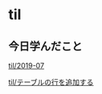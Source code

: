 # til

## 今日学んだこと

[til/2019\-07](https://github.com/tokiohamamatsu/til/blob/master/tir/2019-07.md#24)

[til/テーブルの行を追加する](https://github.com/tokiohamamatsu/til/blob/master/vuejs/%E3%83%86%E3%83%BC%E3%83%96%E3%83%AB%E3%81%AE%E8%A1%8C%E3%82%92%E8%BF%BD%E5%8A%A0%E3%81%99%E3%82%8B.md)